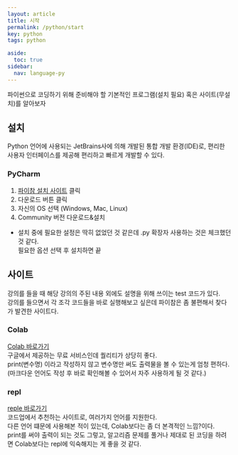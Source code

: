 ```yaml
---
layout: article
title: 시작
permalink: /python/start
key: python
tags: python

aside:
  toc: true
sidebar:
  nav: language-py
---
```

<!--more-->
파이썬으로 코딩하기 위해 준비해야 할 기본적인 프로그램(설치 필요) 혹은 사이트(무설치)를 알아보자  

## 설치  
Python 언어에 사용되는 JetBrains사에 의해 개발된 통합 개발 환경(IDE)로, 편리한 사용자 인터페이스를 제공해 편리하고 빠르게 개발할 수 있다.  

### PyCharm  
1. [파이참 설치 사이트](https://www.jetbrains.com/ko-kr/pycharm/) 클릭
2. 다운로드 버튼 클릭  
3. 자신의 OS 선택 (Windows, Mac, Linux)  
4. Community 버전 다운로드&설치  
- 설치 중에 필요한 설정은 딱히 없었던 것 같은데 .py 확장자 사용하는 것은 체크했던 것 같다.  
필요한 옵션 선택 후 설치하면 끝  

## 사이트 
강의를 들을 때 해당 강의의 주된 내용 외에도 설명을 위해 쓰이는 test 코드가 있다.  
강의를 들으면서 각 조각 코드들을 바로 실행해보고 싶은데 파이참은 좀 불편해서 찾다가 발견한 사이트다.  

### Colab  
[Colab 바로가기](https://colab.research.google.com/)  
구글에서 제공하는 무료 서비스인데 퀄리티가 상당히 좋다.  
print(변수명) 이라고 작성하지 않고 변수명만 써도 출력물을 볼 수 있는게 엄청 편하다.  
(마크다운 언어도 작성 후 바로 확인해볼 수 있어서 자주 사용하게 될 것 같다.)  

### repl  
[reple 바로가기](https://repl.it/languages/python3)  
코드업에서 추천하는 사이트로, 여러가지 언어를 지원한다.  
다른 언어 떄문에 사용해본 적이 있는데, Colab보다는 좀 더 본격적인 느낌?이다.  
print를 써야 출력이 되는 것도 그렇고, 알고리즘 문제를 풀거나 제대로 된 코딩을 하려면 Colab보다는 repl에 익숙해지는 게 좋을 것 같다.  

